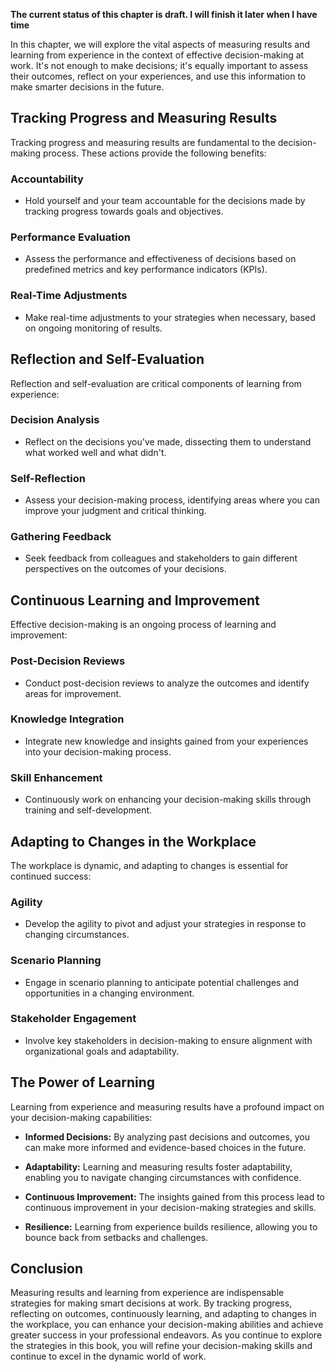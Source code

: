 **The current status of this chapter is draft. I will finish it later when I have time**

In this chapter, we will explore the vital aspects of measuring results and learning from experience in the context of effective decision-making at work. It's not enough to make decisions; it's equally important to assess their outcomes, reflect on your experiences, and use this information to make smarter decisions in the future.

Tracking Progress and Measuring Results
---------------------------------------

Tracking progress and measuring results are fundamental to the decision-making process. These actions provide the following benefits:

### Accountability

* Hold yourself and your team accountable for the decisions made by tracking progress towards goals and objectives.

### Performance Evaluation

* Assess the performance and effectiveness of decisions based on predefined metrics and key performance indicators (KPIs).

### Real-Time Adjustments

* Make real-time adjustments to your strategies when necessary, based on ongoing monitoring of results.

Reflection and Self-Evaluation
------------------------------

Reflection and self-evaluation are critical components of learning from experience:

### Decision Analysis

* Reflect on the decisions you've made, dissecting them to understand what worked well and what didn't.

### Self-Reflection

* Assess your decision-making process, identifying areas where you can improve your judgment and critical thinking.

### Gathering Feedback

* Seek feedback from colleagues and stakeholders to gain different perspectives on the outcomes of your decisions.

Continuous Learning and Improvement
-----------------------------------

Effective decision-making is an ongoing process of learning and improvement:

### Post-Decision Reviews

* Conduct post-decision reviews to analyze the outcomes and identify areas for improvement.

### Knowledge Integration

* Integrate new knowledge and insights gained from your experiences into your decision-making process.

### Skill Enhancement

* Continuously work on enhancing your decision-making skills through training and self-development.

Adapting to Changes in the Workplace
------------------------------------

The workplace is dynamic, and adapting to changes is essential for continued success:

### Agility

* Develop the agility to pivot and adjust your strategies in response to changing circumstances.

### Scenario Planning

* Engage in scenario planning to anticipate potential challenges and opportunities in a changing environment.

### Stakeholder Engagement

* Involve key stakeholders in decision-making to ensure alignment with organizational goals and adaptability.

The Power of Learning
---------------------

Learning from experience and measuring results have a profound impact on your decision-making capabilities:

* **Informed Decisions:** By analyzing past decisions and outcomes, you can make more informed and evidence-based choices in the future.

* **Adaptability:** Learning and measuring results foster adaptability, enabling you to navigate changing circumstances with confidence.

* **Continuous Improvement:** The insights gained from this process lead to continuous improvement in your decision-making strategies and skills.

* **Resilience:** Learning from experience builds resilience, allowing you to bounce back from setbacks and challenges.

Conclusion
----------

Measuring results and learning from experience are indispensable strategies for making smart decisions at work. By tracking progress, reflecting on outcomes, continuously learning, and adapting to changes in the workplace, you can enhance your decision-making abilities and achieve greater success in your professional endeavors. As you continue to explore the strategies in this book, you will refine your decision-making skills and continue to excel in the dynamic world of work.
